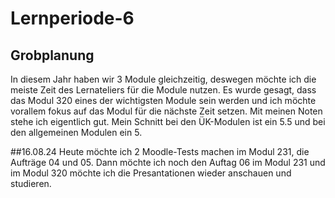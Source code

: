 # Lernperiode-6
## Grobplanung

In diesem Jahr haben wir 3 Module gleichzeitig, deswegen möchte ich die meiste Zeit des Lernateliers für die Module nutzen. Es wurde gesagt, dass das Modul 320 eines der wichtigsten Module sein werden und ich möchte vorallem fokus auf das Modul für die nächste Zeit setzen. Mit meinen Noten stehe ich eigentlich gut. Mein Schnitt bei den ÜK-Modulen ist ein 5.5 und bei den allgemeinen Modulen ein 5. 

##16.08.24
Heute möchte ich 2 Moodle-Tests machen im Modul 231, die Aufträge 04 und 05. Dann möchte ich noch den Auftag 06 im Modul 231 und im Modul 320 möchte ich die Presantationen wieder anschauen und studieren.
